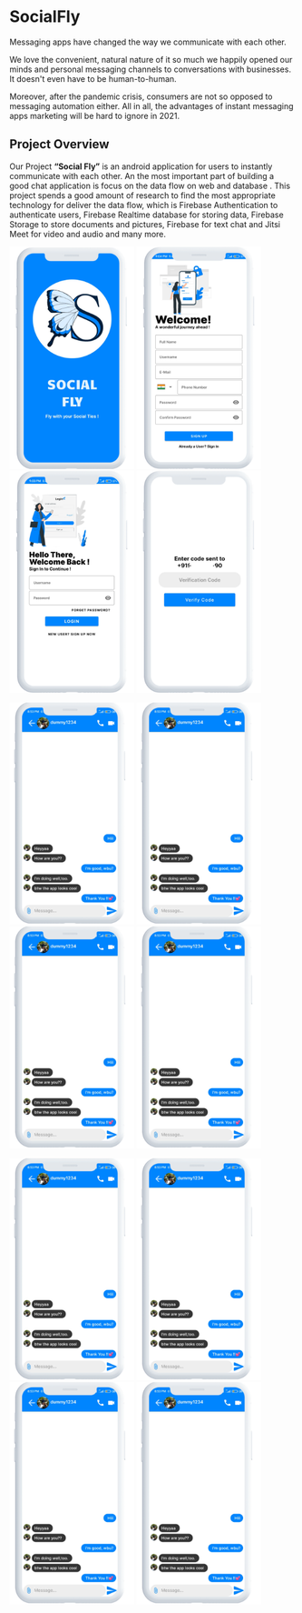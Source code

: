 # SocialFly
Messaging apps have changed the way we communicate with each other.

We love the convenient, natural nature of it so much we happily opened our minds and personal messaging channels to conversations with businesses. It doesn't even have to be human-to-human.

Moreover, after the pandemic crisis, consumers are not so opposed to messaging automation either. All in all, the advantages of instant messaging apps marketing will be hard to ignore in 2021.

## Project Overview
Our Project <b>“Social Fly”</b> is an android application for users to instantly communicate with each other. An the most important part of building a good chat application is focus on the data flow on web and database . This project spends a good amount of research to find the most appropriate technology for deliver the data flow, which is Firebase Authentication to authenticate users, Firebase Realtime database for storing data, Firebase Storage to store documents and pictures, Firebase for text chat and Jitsi Meet for video and audio and many more.

<img src="images/Splashscreen.png" width=220> <img src="images/Signup.png" width=220> <img src="images/Login.png" width=220> <img src="images/Code Verification.png" width=220>

<img src="images/Chat activity.png" width=220> <img src="images/Chat activity.png" width=220> <img src="images/Chat activity.png" width=220> <img src="images/Chat activity.png" width=220>

<img src="images/Chat activity.png" width=220> <img src="images/Chat activity.png" width=220> <img src="images/Chat activity.png" width=220> <img src="images/Chat activity.png" width=220>
